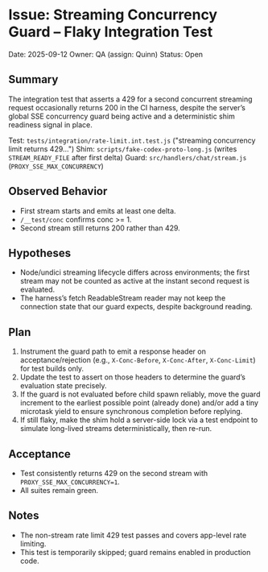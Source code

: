 # Issue: Streaming Concurrency Guard – Flaky Integration Test

Date: 2025-09-12
Owner: QA (assign: Quinn)
Status: Open

## Summary

The integration test that asserts a 429 for a second concurrent streaming request occasionally returns 200 in the CI harness, despite the server’s global SSE concurrency guard being active and a deterministic shim readiness signal in place.

Test: `tests/integration/rate-limit.int.test.js` ("streaming concurrency limit returns 429…")
Shim: `scripts/fake-codex-proto-long.js` (writes `STREAM_READY_FILE` after first delta)
Guard: `src/handlers/chat/stream.js` (`PROXY_SSE_MAX_CONCURRENCY`)

## Observed Behavior

- First stream starts and emits at least one delta.
- `/__test/conc` confirms conc >= 1.
- Second stream still returns 200 rather than 429.

## Hypotheses

- Node/undici streaming lifecycle differs across environments; the first stream may not be counted as active at the instant second request is evaluated.
- The harness’s fetch ReadableStream reader may not keep the connection state that our guard expects, despite background reading.

## Plan

1. Instrument the guard path to emit a response header on acceptance/rejection (e.g., `X-Conc-Before`, `X-Conc-After`, `X-Conc-Limit`) for test builds only.
2. Update the test to assert on those headers to determine the guard’s evaluation state precisely.
3. If the guard is not evaluated before child spawn reliably, move the guard increment to the earliest possible point (already done) and/or add a tiny microtask yield to ensure synchronous completion before replying.
4. If still flaky, make the shim hold a server-side lock via a test endpoint to simulate long-lived streams deterministically, then re-run.

## Acceptance

- Test consistently returns 429 on the second stream with `PROXY_SSE_MAX_CONCURRENCY=1`.
- All suites remain green.

## Notes

- The non-stream rate limit 429 test passes and covers app-level rate limiting.
- This test is temporarily skipped; guard remains enabled in production code.
